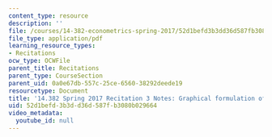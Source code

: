 ```yaml
---
content_type: resource
description: ''
file: /courses/14-382-econometrics-spring-2017/52d1befd3b3dd36d587fb3080b029664_MIT_14_382S17_rec3.pdf
file_type: application/pdf
learning_resource_types:
- Recitations
ocw_type: OCWFile
parent_title: Recitations
parent_type: CourseSection
parent_uid: 0a0e67db-557c-25ce-6560-38292deede19
resourcetype: Document
title: '14.382 Spring 2017 Recitation 3 Notes: Graphical formulation of SEMs'
uid: 52d1befd-3b3d-d36d-587f-b3080b029664
video_metadata:
  youtube_id: null
---
```

